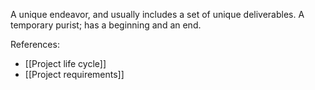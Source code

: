 A unique endeavor, and usually includes a set of unique deliverables. 
A temporary purist; has a beginning and an end.

References:
- [[Project life cycle]]
- [[Project requirements]]
